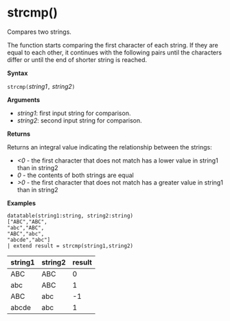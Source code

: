 # strcmp()

Compares two strings.

The function starts comparing the first character of each string. If they are equal to each other, it continues with the following pairs until the characters differ or until the end of shorter string is reached.

**Syntax**

`strcmp(`*string1*`,` *string2*`)` 

**Arguments**

* *string1*: first input string for comparison. 
* *string2*: second input string for comparison.

**Returns**

Returns an integral value indicating the relationship between the strings:
* *<0* - the first character that does not match has a lower value in string1 than in string2
* *0* - the contents of both strings are equal
* *>0* - the first character that does not match has a greater value in string1 than in string2

**Examples**

```
datatable(string1:string, string2:string)
["ABC","ABC",
"abc","ABC",
"ABC","abc",
"abcde","abc"]
| extend result = strcmp(string1,string2)
```

|string1|string2|result|
|---|---|---|
|ABC|ABC|0|
|abc|ABC|1|
|ABC|abc|-1|
|abcde|abc|1|
